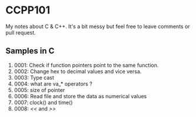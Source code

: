 # CCPP101
My notes about C &amp; C++. It's a bit messy but feel free to leave comments or pull request.

## Samples in C

1. 0001: Check if function pointers point to the same function. 
2. 0002: Change hex to decimal values and vice versa.
3. 0003: Type cast
4. 0004: what are va_* operators ?
5. 0005: size of pointer
6. 0006: Read file and store the data as numerical values
7. 0007: clock() and time()
8. 0008: *<<* and *>>*  
